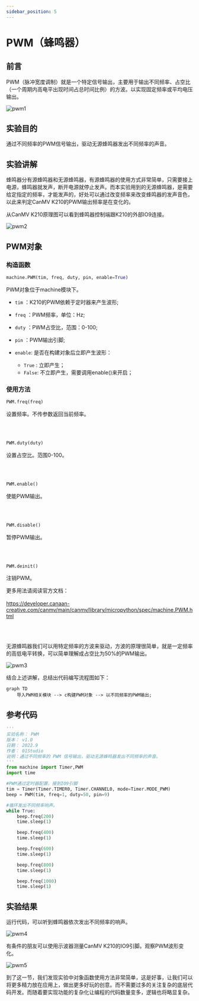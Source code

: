 ```yaml
---
sidebar_position: 5
---
```


# PWM（蜂鸣器）

## 前言
PWM（脉冲宽度调制）就是一个特定信号输出，主要用于输出不同频率、占空比（一个周期内高电平出现时间占总时间比例）的方波。以实现固定频率或平均电压输出。

![pwm1](./img/pwm/pwm1.gif)


## 实验目的
通过不同频率的PWM信号输出，驱动无源蜂鸣器发出不同频率的声音。

## 实验讲解

蜂鸣器分有源蜂鸣器和无源蜂鸣器，有源蜂鸣器的使用方式非常简单，只需要接上电源，蜂鸣器就发声，断开电源就停止发声。而本实验用到的无源蜂鸣器，是需要给定指定的频率，才能发声的，好处可以通过改变频率来改变蜂鸣器的发声音色，以此来判定CanMV K210的PWM输出频率是在变化的。

从CanMV K210原理图可以看到蜂鸣器控制端跟K210的外部IO9连接。

![pwm2](./img/pwm/pwm2.png)

## PWM对象

### 构造函数
```python
machine.PWM(tim, freq, duty, pin, enable=True)
```
PWM对象位于machine模块下。

- `tim` ：K210的PWM依赖于定时器来产生波形;

- `freq` ：PWM频率，单位：Hz;

- `duty` ：PWM占空比，范围：0-100;

- `pin` ：PWM输出引脚;

- `enable`: 是否在构建对象后立即产生波形：
    - `True` : 立即产生；
    - `False`: 不立即产生，需要调用enable()来开启；

### 使用方法
```python
PWM.freq(freq)
```
设置频率。不传参数返回当前频率。

<br></br>

```python
PWM.duty(duty)
```
设置占空比。范围0-100。

<br></br>

```python
PWM.enable()
```
使能PWM输出。

<br></br>

```python
PWM.disable()
```
暂停PWM输出。

<br></br>

```python
PWM.deinit()
```
注销PWM。

更多用法请阅读官方文档：<br></br>
https://developer.canaan-creative.com/canmv/main/canmv/library/micropython/spec/machine.PWM.html

<br></br>

无源蜂鸣器我们可以用特定频率的方波来驱动，方波的原理很简单，就是一定频率的高低电平转换，可以简单理解成占空比为50%的PWM输出。

![pwm3](./img/pwm/pwm3.png)

结合上述讲解，总结出代码编写流程图如下：

```mermaid
graph TD
    导入PWM相关模块 --> c构建PWM对象 --> 以不同频率的PWM输出;
```

## 参考代码

```python
'''
实验名称： PWM
版本： v1.0
日期： 2022.9
作者： 01Studio
说明：通过不同频率的 PWM 信号输出，驱动无源蜂鸣器发出不同频率的声音。
'''
from machine import Timer,PWM
import time

#PWM通过定时器配置，接到IO9引脚
tim = Timer(Timer.TIMER0, Timer.CHANNEL0, mode=Timer.MODE_PWM)
beep = PWM(tim, freq=1, duty=50, pin=9)

#循环发出不同频率响声。
while True:
    beep.freq(200)
    time.sleep(1)

    beep.freq(400)
    time.sleep(1)

    beep.freq(600)
    time.sleep(1)

    beep.freq(800)
    time.sleep(1)

    beep.freq(1000)
    time.sleep(1)
```

## 实验结果

运行代码，可以听到蜂鸣器依次发出不同频率的响声。

![pwm4](./img/pwm/pwm4.png)

有条件的朋友可以使用示波器测量CanMV K210的IO9引脚。观察PWM波形变化。

![pwm5](./img/pwm/pwm5.png)

到了这一节，我们发现实验中对象函数使用方法非常简单，这是好事，让我们可以将更多精力放在应用上，做出更多好玩的创意。而不需要过多的关注复杂的底层代码开发。而随着要实现功能的复杂化让编程的代码数量变多，逻辑也将略显复杂。
